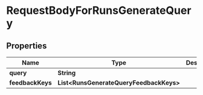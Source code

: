 

# RequestBodyForRunsGenerateQuery


## Properties

| Name | Type | Description | Notes |
|------------ | ------------- | ------------- | -------------|
|**query** | **String** |  |  |
|**feedbackKeys** | **List&lt;RunsGenerateQueryFeedbackKeys&gt;** |  |  [optional] |



